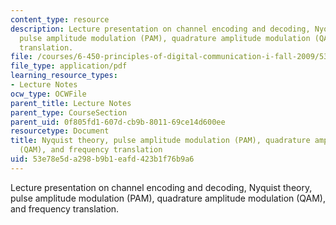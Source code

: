 ```yaml
---
content_type: resource
description: Lecture presentation on channel encoding and decoding, Nyquist theory,
  pulse amplitude modulation (PAM), quadrature amplitude modulation (QAM), and frequency
  translation.
file: /courses/6-450-principles-of-digital-communication-i-fall-2009/53e78e5da298b9b1eafd423b1f76b9a6_MIT6_450F09_slide12.pdf
file_type: application/pdf
learning_resource_types:
- Lecture Notes
ocw_type: OCWFile
parent_title: Lecture Notes
parent_type: CourseSection
parent_uid: 0f805fd1-607d-cb9b-8011-69ce14d600ee
resourcetype: Document
title: Nyquist theory, pulse amplitude modulation (PAM), quadrature amplitude modulation
  (QAM), and frequency translation
uid: 53e78e5d-a298-b9b1-eafd-423b1f76b9a6
---
```

Lecture presentation on channel encoding and decoding, Nyquist theory, pulse amplitude modulation (PAM), quadrature amplitude modulation (QAM), and frequency translation.

